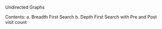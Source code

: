 Undirected Graphs

Contents:
a. Breadth First Search
b. Depth First Search with Pre and Post visit count